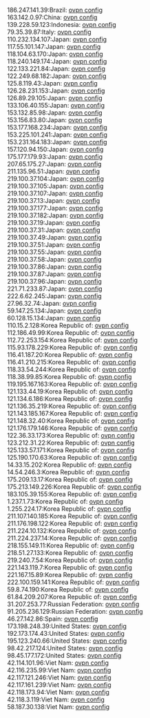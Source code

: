 186.247.141.39:Brazil: [ovpn config](vpn/186_247_141_39.ovpn)  
163.142.0.97:China: [ovpn config](vpn/163_142_0_97.ovpn)  
139.228.59.123:Indonesia: [ovpn config](vpn/139_228_59_123.ovpn)  
79.35.39.87:Italy: [ovpn config](vpn/79_35_39_87.ovpn)  
110.232.134.107:Japan: [ovpn config](vpn/110_232_134_107.ovpn)  
117.55.101.147:Japan: [ovpn config](vpn/117_55_101_147.ovpn)  
118.104.63.170:Japan: [ovpn config](vpn/118_104_63_170.ovpn)  
118.240.149.174:Japan: [ovpn config](vpn/118_240_149_174.ovpn)  
122.133.221.84:Japan: [ovpn config](vpn/122_133_221_84.ovpn)  
122.249.68.182:Japan: [ovpn config](vpn/122_249_68_182.ovpn)  
125.8.119.43:Japan: [ovpn config](vpn/125_8_119_43.ovpn)  
126.28.231.153:Japan: [ovpn config](vpn/126_28_231_153.ovpn)  
126.89.29.105:Japan: [ovpn config](vpn/126_89_29_105.ovpn)  
133.106.40.155:Japan: [ovpn config](vpn/133_106_40_155.ovpn)  
153.132.85.98:Japan: [ovpn config](vpn/153_132_85_98.ovpn)  
153.156.83.80:Japan: [ovpn config](vpn/153_156_83_80.ovpn)  
153.177.168.234:Japan: [ovpn config](vpn/153_177_168_234.ovpn)  
153.225.101.241:Japan: [ovpn config](vpn/153_225_101_241.ovpn)  
153.231.164.183:Japan: [ovpn config](vpn/153_231_164_183.ovpn)  
157.120.94.150:Japan: [ovpn config](vpn/157_120_94_150.ovpn)  
175.177.179.93:Japan: [ovpn config](vpn/175_177_179_93.ovpn)  
207.65.175.27:Japan: [ovpn config](vpn/207_65_175_27.ovpn)  
211.135.96.51:Japan: [ovpn config](vpn/211_135_96_51.ovpn)  
219.100.37.104:Japan: [ovpn config](vpn/219_100_37_104.ovpn)  
219.100.37.105:Japan: [ovpn config](vpn/219_100_37_105.ovpn)  
219.100.37.107:Japan: [ovpn config](vpn/219_100_37_107.ovpn)  
219.100.37.13:Japan: [ovpn config](vpn/219_100_37_13.ovpn)  
219.100.37.177:Japan: [ovpn config](vpn/219_100_37_177.ovpn)  
219.100.37.182:Japan: [ovpn config](vpn/219_100_37_182.ovpn)  
219.100.37.19:Japan: [ovpn config](vpn/219_100_37_19.ovpn)  
219.100.37.31:Japan: [ovpn config](vpn/219_100_37_31.ovpn)  
219.100.37.49:Japan: [ovpn config](vpn/219_100_37_49.ovpn)  
219.100.37.51:Japan: [ovpn config](vpn/219_100_37_51.ovpn)  
219.100.37.55:Japan: [ovpn config](vpn/219_100_37_55.ovpn)  
219.100.37.58:Japan: [ovpn config](vpn/219_100_37_58.ovpn)  
219.100.37.86:Japan: [ovpn config](vpn/219_100_37_86.ovpn)  
219.100.37.87:Japan: [ovpn config](vpn/219_100_37_87.ovpn)  
219.100.37.96:Japan: [ovpn config](vpn/219_100_37_96.ovpn)  
221.71.233.87:Japan: [ovpn config](vpn/221_71_233_87.ovpn)  
222.6.62.245:Japan: [ovpn config](vpn/222_6_62_245.ovpn)  
27.96.32.74:Japan: [ovpn config](vpn/27_96_32_74.ovpn)  
59.147.25.134:Japan: [ovpn config](vpn/59_147_25_134.ovpn)  
60.128.15.134:Japan: [ovpn config](vpn/60_128_15_134.ovpn)  
110.15.2.128:Korea Republic of: [ovpn config](vpn/110_15_2_128.ovpn)  
112.186.49.99:Korea Republic of: [ovpn config](vpn/112_186_49_99.ovpn)  
112.72.253.154:Korea Republic of: [ovpn config](vpn/112_72_253_154.ovpn)  
115.93.178.229:Korea Republic of: [ovpn config](vpn/115_93_178_229.ovpn)  
116.41.187.20:Korea Republic of: [ovpn config](vpn/116_41_187_20.ovpn)  
116.41.210.215:Korea Republic of: [ovpn config](vpn/116_41_210_215.ovpn)  
118.33.54.244:Korea Republic of: [ovpn config](vpn/118_33_54_244.ovpn)  
118.38.99.85:Korea Republic of: [ovpn config](vpn/118_38_99_85.ovpn)  
119.195.167.163:Korea Republic of: [ovpn config](vpn/119_195_167_163.ovpn)  
121.133.44.19:Korea Republic of: [ovpn config](vpn/121_133_44_19.ovpn)  
121.134.6.186:Korea Republic of: [ovpn config](vpn/121_134_6_186.ovpn)  
121.136.35.219:Korea Republic of: [ovpn config](vpn/121_136_35_219.ovpn)  
121.143.185.167:Korea Republic of: [ovpn config](vpn/121_143_185_167.ovpn)  
121.148.32.40:Korea Republic of: [ovpn config](vpn/121_148_32_40.ovpn)  
121.176.179.146:Korea Republic of: [ovpn config](vpn/121_176_179_146.ovpn)  
122.36.33.173:Korea Republic of: [ovpn config](vpn/122_36_33_173.ovpn)  
123.212.31.22:Korea Republic of: [ovpn config](vpn/123_212_31_22.ovpn)  
125.133.57.171:Korea Republic of: [ovpn config](vpn/125_133_57_171.ovpn)  
125.190.170.63:Korea Republic of: [ovpn config](vpn/125_190_170_63.ovpn)  
14.33.15.202:Korea Republic of: [ovpn config](vpn/14_33_15_202.ovpn)  
14.54.246.3:Korea Republic of: [ovpn config](vpn/14_54_246_3.ovpn)  
175.209.13.17:Korea Republic of: [ovpn config](vpn/175_209_13_17.ovpn)  
175.213.149.226:Korea Republic of: [ovpn config](vpn/175_213_149_226.ovpn)  
183.105.39.155:Korea Republic of: [ovpn config](vpn/183_105_39_155.ovpn)  
1.237.1.73:Korea Republic of: [ovpn config](vpn/1_237_1_73.ovpn)  
1.255.224.17:Korea Republic of: [ovpn config](vpn/1_255_224_17.ovpn)  
211.107.140.185:Korea Republic of: [ovpn config](vpn/211_107_140_185.ovpn)  
211.176.198.122:Korea Republic of: [ovpn config](vpn/211_176_198_122.ovpn)  
211.224.10.132:Korea Republic of: [ovpn config](vpn/211_224_10_132.ovpn)  
211.224.237.14:Korea Republic of: [ovpn config](vpn/211_224_237_14.ovpn)  
218.155.149.11:Korea Republic of: [ovpn config](vpn/218_155_149_11.ovpn)  
218.51.27.133:Korea Republic of: [ovpn config](vpn/218_51_27_133.ovpn)  
219.240.7.54:Korea Republic of: [ovpn config](vpn/219_240_7_54.ovpn)  
221.143.119.7:Korea Republic of: [ovpn config](vpn/221_143_119_7.ovpn)  
221.167.15.89:Korea Republic of: [ovpn config](vpn/221_167_15_89.ovpn)  
222.100.159.141:Korea Republic of: [ovpn config](vpn/222_100_159_141.ovpn)  
59.8.74.190:Korea Republic of: [ovpn config](vpn/59_8_74_190.ovpn)  
61.84.209.207:Korea Republic of: [ovpn config](vpn/61_84_209_207.ovpn)  
31.207.253.77:Russian Federation: [ovpn config](vpn/31_207_253_77.ovpn)  
91.205.236.129:Russian Federation: [ovpn config](vpn/91_205_236_129.ovpn)  
46.27.142.86:Spain: [ovpn config](vpn/46_27_142_86.ovpn)  
173.198.248.39:United States: [ovpn config](vpn/173_198_248_39.ovpn)  
192.173.174.43:United States: [ovpn config](vpn/192_173_174_43.ovpn)  
195.123.240.66:United States: [ovpn config](vpn/195_123_240_66.ovpn)  
98.42.217.124:United States: [ovpn config](vpn/98_42_217_124.ovpn)  
98.45.177.172:United States: [ovpn config](vpn/98_45_177_172.ovpn)  
42.114.101.96:Viet Nam: [ovpn config](vpn/42_114_101_96.ovpn)  
42.116.235.99:Viet Nam: [ovpn config](vpn/42_116_235_99.ovpn)  
42.117.121.246:Viet Nam: [ovpn config](vpn/42_117_121_246.ovpn)  
42.117.161.239:Viet Nam: [ovpn config](vpn/42_117_161_239.ovpn)  
42.118.173.94:Viet Nam: [ovpn config](vpn/42_118_173_94.ovpn)  
42.118.3.119:Viet Nam: [ovpn config](vpn/42_118_3_119.ovpn)  
58.187.30.138:Viet Nam: [ovpn config](vpn/58_187_30_138.ovpn)  
